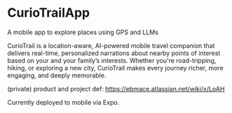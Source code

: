 # CurioTrailApp
A mobile app to explore places using GPS and LLMs


CurioTrail is a location-aware, AI-powered mobile travel companion that delivers real-time, personalized narrations about nearby points of interest based on your and your family’s interests. Whether you're road-tripping, hiking, or exploring a new city, CurioTrail makes every journey richer, more engaging, and deeply memorable.

(private) product and project def: https://ebmace.atlassian.net/wiki/x/LoAH

Currently deployed to mobile via Expo.

